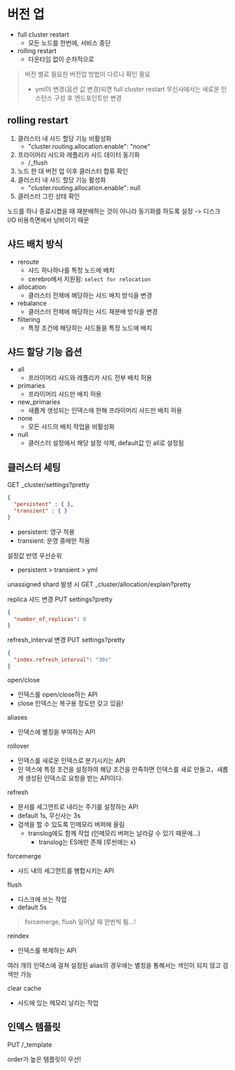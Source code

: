 # 버전 업
- full cluster restart
  - 모든 노드를 한번에, 서비스 중단
- rolling restart
  - 다운타임 없이 순차적으로

> 버전 별로 필요한 버전업 방법이 다르니 확인 필요
> - yml이 변경(옵션 값 변경)되면 full cluster restart
> 무신사에서는 새로운 인스턴스 구성 후 엔드포인트만 변경

## rolling restart
1. 클러스터 내 샤드 할당 기능 비활성화
   - "cluster.routing.allocation.enable": "none"
2. 프라이머리 샤드와 레플리카 샤드 데이터 동기화
   - /_flush
3. 노드 한 대 버전 업 이후 클러스터 합류 확인
4. 클러스터 내 샤드 할당 기능 활성화
   - "cluster.routing.allocation.enable": null
5. 클러스터 그린 상태 확인

노드를 하나 종료시켰을 때 재분배하는 것이 아니라 동기화를 하도록 설정
-> 디스크 I/O 비용측면에서 낭비이기 때문


## 샤드 배치 방식
- reroute
  - 샤드 하나하나를 특정 노드에 배치
  - cerebro에서 지원됨: `select for relocation`
- allocation
  - 클러스터 전체에 해당하는 샤드 배치 방식을 변경
- rebalance
  - 클러스터 전체에 해당하는 샤드 재분배 방식을 변경
- filtering
  - 특정 조건에 해당하는 샤드들을 특정 노드에 배치

## 샤드 할당 기능 옵션
- all
  - 프라이머리 샤드와 레플리카 샤드 전부 배치 허용
- primaries
  - 프라이머리 샤드만 배치 허용
- new_primaries
  - 새롭게 생성되는 인덱스에 한해 프라이머리 샤드만 배치 허용
- none
  - 모든 샤드의 배치 작업을 비활성화
- null
  - 클러스터 설정에서 해당 설정 삭제, default값 인 all로 설정됨


## 클러스터 세팅
GET _cluster/settings?pretty
```json
{
  "persistent" : { },
  "transient" : { }
}
```
- persistent: 영구 적용
- transient: 운영 중에만 적용 

설정값 반영 우선순위
- persistent > transient > yml


unassigned shard 발생 시
GET _cluster/allocation/explain?pretty


replica 샤드 변경
PUT settings?pretty
```json
{
  "number_of_replicas": 0
}
```

refresh_interval 변경
PUT settings?pretty
```json
{
  "index.refresh_interval": "30s"
}
```

open/close
- 인덱스를 open/close하는 API
- close 인덱스는 복구용 정도만 갖고 있음!

aliases 
- 인덱스에 별칭을 부여하는 API

rollover
- 인덱스를 새로운 인덱스로 분기시키는 API
- 인 덱스에 특정 조건을 설정하여 해당 조건을 만족하면 인덱스를 새로 만들고，새롭게
  생성된 인덱스로 요청을 받는 API이다.

refresh 
- 문서를 세그먼트로 내리는 주기를 설정하는 API
- default 1s, 무신사는 3s
- 검색을 할 수 있도록 인메모리 버퍼에 올림
  - translog에도 함께 작업 (인메모리 버퍼는 날라갈 수 있기 때문에...)
    - translog는 ES에만 존재 (루씬에는 x)

forcemerge
- 샤드 내의 세그먼트를 병합시키는 API

flush
- 디스크에 쓰는 작업
- default 5s

> forcemerge, flush 일어날 때 한번씩 튐...!

reindex
- 인덱스를 복제하는 API

여러 개의 인덱스에 걸쳐 설정된 alias의 경우에는 별칭을 통해서는 색인이 되지 않고 검색만 가능

clear cache
- 샤드에 있는 메모리 날리는 작업

## 인덱스 템플릿
PUT /_template

order가 높은 템플릿이 우선!
